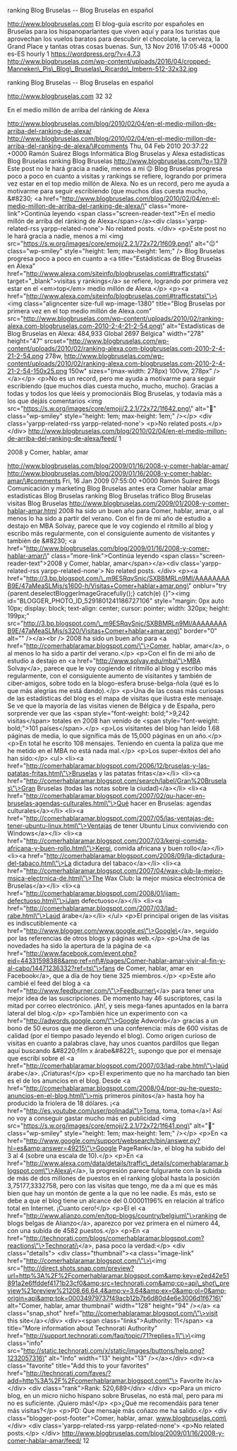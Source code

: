 ranking Blog Bruselas -- Blog Bruselas en español

http://www.blogbruselas.com El blog-guía escrito por españoles en
Bruselas para los hispanoparlantes que viven aquí y para los turistas
que aprovechan los vuelos baratos para descubrir el chocolate, la
cerveza, la Grand Place y tantas otras cosas buenas. Sun, 13 Nov 2016
17:05:48 +0000 es-ES hourly 1 https://wordpress.org/?v=4.7.3
http://www.blogbruselas.com/wp-content/uploads/2016/04/cropped-Manneken\_Pis\_Blog\_Bruselas\_Ricardo\_Imbern-512-32x32.jpg

ranking Blog Bruselas -- Blog Bruselas en español

http://www.blogbruselas.com 32 32

En el medio millón de arriba del ránking de Alexa

http://www.blogbruselas.com/blog/2010/02/04/en-el-medio-millon-de-arriba-del-ranking-de-alexa/
http://www.blogbruselas.com/blog/2010/02/04/en-el-medio-millon-de-arriba-del-ranking-de-alexa/\#comments
Thu, 04 Feb 2010 20:37:22 +0000 Ramón Suárez Blogs Informática Blog
Bruselas y Alexa estadisticas Blog Bruselas ranking Blog Bruselas
http://www.blogbruselas.com/?p=1379 Este post no le hará gracia a nadie,
menos a mi 😉 Blog Bruselas progresa poco a poco en cuanto a visitas y
rankings se refiere, logrando por primera vez estar en el top medio
millón de Alexa. No es un record, pero me ayuda a motivarme para seguir
escribiendo (que muchos días cuesta mucho, &\#8230; \<a
href=\"http://www.blogbruselas.com/blog/2010/02/04/en-el-medio-millon-de-arriba-del-ranking-de-alexa/\"
class=\"more-link\"\>Continúa leyendo \<span
class=\"screen-reader-text\"\>En el medio millón de arriba del ránking
de Alexa\</span\>\</a\>\<div class=\'yarpp-related-rss
yarpp-related-none\'\> No related posts. \</div\> \<p\>Este post no le
hará gracia a nadie, menos a mi \<img
src=\"https://s.w.org/images/core/emoji/2.2.1/72x72/1f609.png\"
alt=\"😉\" class=\"wp-smiley\" style=\"height: 1em; max-height: 1em;\"
/\> Blog Bruselas progresa poco a poco en cuanto a \<a
title=\"Estádisticas de Blog Bruselas en Alexa\"
href=\"http://www.alexa.com/siteinfo/blogbruselas.com\#trafficstats\"
target=\"\_blank\"\>visitas y rankings\</a\> se refiere, logrando por
primera vez estar en el \<em\>top\</em\> medio millón de Alexa.\</p\>
\<p\>\<a
href=\"http://www.alexa.com/siteinfo/blogbruselas.com\#trafficstats\"\>\<img
class=\"aligncenter size-full wp-image-1380\" title=\"Blog Bruselas por
primera vez en el top medio millón de Alexa.com\"
src=\"http://www.blogbruselas.com/wp-content/uploads/2010/02/ranking-alexa.com-blogbruselas.com-2010-2-4-21-2-54.png\"
alt=\"Estadísticas de Blog Bruselas en Alexa: 484,933 Global 2697
Bélgica\" width=\"278\" height=\"47\"
srcset=\"http://www.blogbruselas.com/wp-content/uploads/2010/02/ranking-alexa.com-blogbruselas.com-2010-2-4-21-2-54.png
278w,
http://www.blogbruselas.com/wp-content/uploads/2010/02/ranking-alexa.com-blogbruselas.com-2010-2-4-21-2-54-150x25.png
150w\" sizes=\"(max-width: 278px) 100vw, 278px\" /\>\</a\>\</p\> \<p\>No
es un record, pero me ayuda a motivarme para seguir escribiendo (que
muchos días cuesta mucho, mucho, mucho). Gracias a todas y todos los que
léeis y promocionáis Blog Bruselas, y todavía más a los que dejáis
comentarios \<img
src=\"https://s.w.org/images/core/emoji/2.2.1/72x72/1f642.png\"
alt=\"🙂\" class=\"wp-smiley\" style=\"height: 1em; max-height: 1em;\"
/\>\</p\> \<div class=\'yarpp-related-rss yarpp-related-none\'\> \<p\>No
related posts.\</p\> \</div\>
http://www.blogbruselas.com/blog/2010/02/04/en-el-medio-millon-de-arriba-del-ranking-de-alexa/feed/
1

2008 y Comer, hablar, amar

http://www.blogbruselas.com/blog/2009/01/16/2008-y-comer-hablar-amar/
http://www.blogbruselas.com/blog/2009/01/16/2008-y-comer-hablar-amar/\#comments
Fri, 16 Jan 2009 07:55:00 +0000 Ramón Suárez Blogs Comunicación y
marketing Blog Bruselas antes era Comer hablar amar estadisticas Blog
Bruselas ranking Blog Bruselas tráfico Blog Bruselas visitas Blog
Bruselas
http://www.blogbruselas.com/2009/01/2008-y-comer-hablar-amar.html 2008
ha sido un buen año para Comer, hablar, amar, o al menos lo ha sido a
partir del verano. Con el fin de mi año de estudio a destajo en MBA
Solvay, parece que le voy cogiendo el ritmillo al blog y escribo más
regularmente, con el consiguiente aumento de visitantes y también de
&\#8230; \<a
href=\"http://www.blogbruselas.com/blog/2009/01/16/2008-y-comer-hablar-amar/\"
class=\"more-link\"\>Continúa leyendo \<span
class=\"screen-reader-text\"\>2008 y Comer, hablar,
amar\</span\>\</a\>\<div class=\'yarpp-related-rss
yarpp-related-none\'\> No related posts. \</div\> \<p\>\<a
href=\"http://3.bp.blogspot.com/\_m9ESRqvSnjc/SXBBMRLn9MI/AAAAAAAAB9E/47aMeaSLMjs/s1600-h/Visitas+Comer+hablar+amar.png\"
onblur=\"try {parent.deselectBloggerImageGracefully();} catch(e)
{}\"\>\<img id=\"BLOGGER\_PHOTO\_ID\_5291801241186727106\"
style=\"margin: 0px auto 10px; display: block; text-align: center;
cursor: pointer; width: 320px; height: 199px;\"
src=\"http://3.bp.blogspot.com/\_m9ESRqvSnjc/SXBBMRLn9MI/AAAAAAAAB9E/47aMeaSLMjs/s320/Visitas+Comer+hablar+amar.png\"
border=\"0\" alt=\"\" /\>\</a\>\<br /\> 2008 ha sido un buen año para
\<a href=\"http://comerhablaramar.blogspot.com/\"\>Comer, hablar,
amar\</a\>, o al menos lo ha sido a partir del verano.\</p\> \<p\>Con el
fin de mi año de estudio a destajo en \<a
href=\"http://www.solvay.edu/mba\"\>MBA Solvay\</a\>, parece que le voy
cogiendo el ritmillo al blog y escribo más regularmente, con el
consiguiente aumento de visitantes y también de ciber-amigos, sobre todo
en la blogo-esfera bruse-belga-ñola (qué es lo que más alegrías me está
dando).\</p\> \<p\>Una de las cosas más curiosas de las estadísticas del
blog es el mapa de visitas que ilustra este mensaje. Se ve que la
mayoría de las visitas vienen de Bélgica y de España, pero sorprende ver
que las \<span style=\"font-weight: bold;\"\>9,242 visitas\</span\>
totales en 2008 han venido de \<span style=\"font-weight: bold;\"\>101
países\</span\>.\</p\> \<p\>Los visitantes del blog han leído 1.68
páginas de media, lo que significa más de 15,000 páginas en un
año.\</p\> \<p\>En total he escrito 108 mensajes. Teniendo en cuenta la
paliza que me he metido en el MBA no está nada mal.\</p\> \<p\>Los
super-éxitos del año han sido:\</p\> \<ul\> \<li\>\<a
href=\"http://comerhablaramar.blogspot.com/2006/12/bruselas-y-las-patatas-fritas.html\"\>Bruselas
y las patatas fritas\</a\>\</li\> \<li\>\<a
href=\"http://comerhablaramar.blogspot.com/search/label/Gran%20Bruselas\"\>Gran
Bruselas (todas las notas sobre la ciudad)\</a\>\</li\> \<li\>\<a
href=\"http://comerhablaramar.blogspot.com/2007/02/qu-hacer-en-bruselas-agendas-culturales.html\"\>Qué
hacer en Bruselas: agendas culturales\</a\>\</li\> \<li\>\<a
href=\"http://comerhablaramar.blogspot.com/2007/05/las-ventajas-de-tener-ubuntu-linux.html\"\>Ventajas
de tener Ubuntu Linux conviviendo con Windows\</a\>\</li\> \<li\>\<a
href=\"http://comerhablaramar.blogspot.com/2007/03/kergi-comida-africana-y-buen-rollo.html\"\>Kergi,
comida africana y buen rollo\</a\>\</li\> \<li\>\<a
href=\"http://comerhablaramar.blogspot.com/2008/09/la-dictadura-del-tabaco.html\"\>La
dictadura del tabaco\</a\>\</li\> \<li\>\<a
href=\"http://comerhablaramar.blogspot.com/2007/04/wax-club-la-mejor-msica-electrnica-de.html\"\>The
Wax Club: la mejor música electrónica de Bruselas\</a\>\</li\> \<li\>\<a
href=\"http://comerhablaramar.blogspot.com/2008/01/ijam-defectuoso.html\"\>iJam
defectuoso\</a\>\</li\> \<li\>\<a
href=\"http://comerhablaramar.blogspot.com/2007/03/lad-rabe.html\"\>Laúd
árabe\</a\>\</li\> \</ul\> \<p\>El principal origen de las visitas es
indiscutiblemente \<a
href=\"http://www.blogger.com/www.google.es\"\>Google\</a\>, seguido por
las referencias de otros blogs y páginas web.\</p\> \<p\>Una de las
novedades ha sido la apertura de la página de \<a
href=\"http://www.facebook.com/event.php?eid=44331598388&amp;ref=nf\#/pages/Comer-hablar-amar-vivir-al-fin-y-al-cabo/14471236332?ref=ts\"\>fans
de Comer, hablar, amar en Facebook\</a\>, que a día de hoy tiene 325
miembros.\</p\> \<p\>Este año cambié el feed del blog a \<a
href=\"http://www.feedburner.com/\"\>Feedburner\</a\> para tener una
mejor idea de las suscripciones. De momento hay 46 suscriptores, casi la
mitad por correo electrónico. ¡Ah!, y seis mega-fanes apuntados en la
barra lateral del blog.\</p\> \<p\>También hice un experimento con \<a
href=\"http://adwords.google.com/\"\>Google Adwords\</a\> gracias a un
bono de 50 euros que me dieron en una conferencia: más de 600 visitas de
calidad (por el tiempo pasado leyendo el blog). Como origen curioso de
visitas en cuanto a palabras clave, hay unos cuantos pardillos que
llegan aquí buscando &\#8220;film x árabe&\#8221;, supongo que por el
mensaje que escribí sobre el \<a
href=\"http://comerhablaramar.blogspot.com/2007/03/lad-rabe.html\"\>laúd
árabe\</a\>. ¡Criaturas!\</p\> \<p\>El experimento que no ha marchado
tan bien es el de los anuncios en el blog. Desde \<a
href=\"http://comerhablaramar.blogspot.com/2008/04/por-qu-he-puesto-anuncios-en-el-blog.html\"\>mis
primeros pinitos\</a\> hasta hoy ha producido la friolera de 18 dólares.
¡\<a href=\"http://es.youtube.com/user/polinada\"\>Toma, toma,
toma\</a\>! Así no voy a conseguir gastar mucho más en publicidad \<img
src=\"https://s.w.org/images/core/emoji/2.2.1/72x72/1f641.png\"
alt=\"🙁\" class=\"wp-smiley\" style=\"height: 1em; max-height: 1em;\"
/\>\</p\> \<p\>En \<a
href=\"http://www.google.com/support/websearch/bin/answer.py?hl=es&amp;answer=49215\"\>Google
PageRank\</a\>, el blog ha subido del 3 al 4 (sobre una escala de
10).\</p\> \<p\>En \<a
href=\"http://www.alexa.com/data/details/traffic\_details/comerhablaramar.blogspot.com\"\>Alexa\</a\>,
la progresión parece fulgurante con la subida de más de dos millones de
puestos en el ranking global hasta la posición 3,75177,3332758, pero con
las visitas que tengo, me da a mi que es más bien que hay un montón de
gente a la que no lee nadie. Es más, esto se debe a que el blog tiene un
alcance del 0.00001196% en relación al tráfico total en Internet.
¡Cuanto cero!\</p\> \<p\>El el \<a
href=\"http://www.alianzo.com/en/top-blogs/country/belgium\"\>ranking de
blogs belgas de Alianzo\</a\>, aparezco por vez primera en el número 44,
con una subida de 4582 puestos.\</p\> \<p\>En \<a
href=\"http://technorati.com/blogs/comerhablaramar.blogspot.com?reactions\"\>Technorati\</a\>,
pasa poco la verdad:\</p\> \<div class=\"details\"\> \<div
class=\"thumbnail\"\>\<a class=\"image-link\"
href=\"http://comerhablaramar.blogspot.com/\"\>\<img
src=\"http://direct.shots.snap.com/preview?url=http%3A%2F%2Fcomerhablaramar.blogspot.com&amp;key=e2ed42e51891a2e6ffddef4171b23cf0&amp;src=technorati.com&amp;cp=api\_shot\_preview%21preview%21208.66.64.4&amp;v=3.64&amp;ex=0&amp;ol=0&amp;origin=api&amp;tok=00034979737f49acb12b7b6d80d4e6e3006d1f6716\"
alt=\"Comer, hablar, amar thumbnail\" width=\"128\" height=\"94\"
/\>\</a\> \<a class=\"snap\_shot\"
href=\"http://comerhablaramar.blogspot.com/\"\>visit this
site\</a\>\</div\> \<div\>\<span class=\"links\"\>Authority: 11\</span\>
\<a title=\"More information about Technorati Authority\"
href=\"http://support.technorati.com/faq/topic/71?replies=1\"\>\<img
class=\"info\"
src=\"http://static.technorati.com/x/static/images/buttons/help.png?1232057316\"
alt=\"Info\" width=\"13\" height=\"13\" /\>\</a\>\</div\> \<div\>\<a
class=\"favorite\" title=\"Add this to your favorites\"
href=\"http://technorati.com/faves/?add=http%3A%2F%2Fcomerhablaramar.blogspot.com\"\>
Favorite it\</a\>\</div\> \<div class=\"rank\"\>Rank: 520,689\</div\>
\</div\> \<p\>Para un micro blog, en un micro nicho hispano sobre
Bruselas, no está mal, pero para mi no es suficiente. ¡Quiero más!\</p\>
\<p\>¿Qué me recomendáis para tener más visitas?\</p\> \<p\>PD: Que
mensaje más coñazo me ha salido.\</p\> \<div
class=\"blogger-post-footer\"\>Comer, hablar, amar.
www.blogbruselas.com\</div\> \<div class=\'yarpp-related-rss
yarpp-related-none\'\> \<p\>No related posts.\</p\> \</div\>
http://www.blogbruselas.com/blog/2009/01/16/2008-y-comer-hablar-amar/feed/
12
